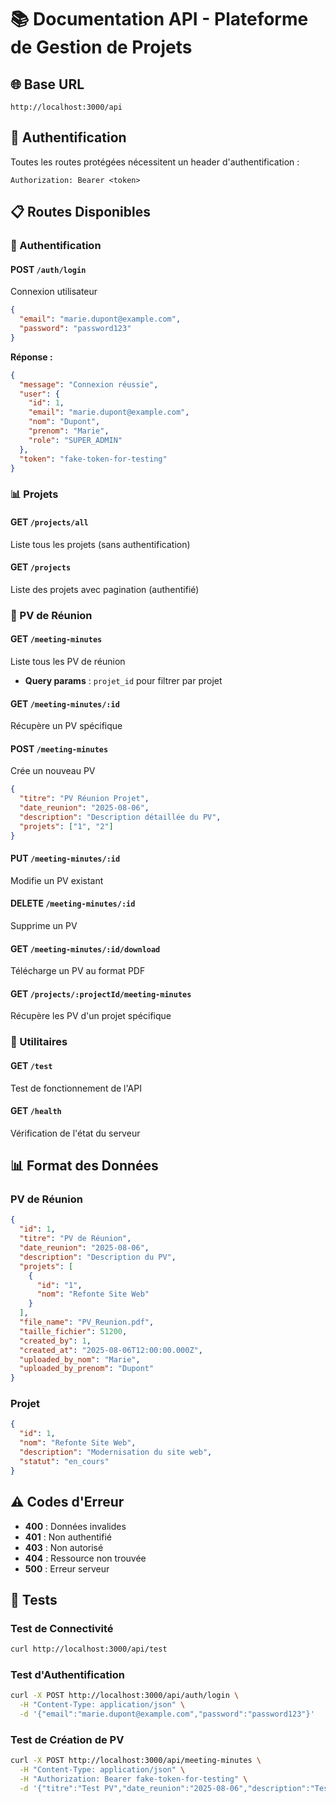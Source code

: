 # 📚 Documentation API - Plateforme de Gestion de Projets

## 🌐 Base URL
```
http://localhost:3000/api
```

## 🔐 Authentification
Toutes les routes protégées nécessitent un header d'authentification :
```
Authorization: Bearer <token>
```

## 📋 Routes Disponibles

### **🔑 Authentification**

#### POST `/auth/login`
Connexion utilisateur
```json
{
  "email": "marie.dupont@example.com",
  "password": "password123"
}
```

**Réponse :**
```json
{
  "message": "Connexion réussie",
  "user": {
    "id": 1,
    "email": "marie.dupont@example.com",
    "nom": "Dupont",
    "prenom": "Marie",
    "role": "SUPER_ADMIN"
  },
  "token": "fake-token-for-testing"
}
```

### **📊 Projets**

#### GET `/projects/all`
Liste tous les projets (sans authentification)

#### GET `/projects`
Liste des projets avec pagination (authentifié)

### **📝 PV de Réunion**

#### GET `/meeting-minutes`
Liste tous les PV de réunion
- **Query params** : `projet_id` pour filtrer par projet

#### GET `/meeting-minutes/:id`
Récupère un PV spécifique

#### POST `/meeting-minutes`
Crée un nouveau PV
```json
{
  "titre": "PV Réunion Projet",
  "date_reunion": "2025-08-06",
  "description": "Description détaillée du PV",
  "projets": ["1", "2"]
}
```

#### PUT `/meeting-minutes/:id`
Modifie un PV existant

#### DELETE `/meeting-minutes/:id`
Supprime un PV

#### GET `/meeting-minutes/:id/download`
Télécharge un PV au format PDF

#### GET `/projects/:projectId/meeting-minutes`
Récupère les PV d'un projet spécifique

### **🔧 Utilitaires**

#### GET `/test`
Test de fonctionnement de l'API

#### GET `/health`
Vérification de l'état du serveur

## 📊 Format des Données

### **PV de Réunion**
```json
{
  "id": 1,
  "titre": "PV de Réunion",
  "date_reunion": "2025-08-06",
  "description": "Description du PV",
  "projets": [
    {
      "id": "1",
      "nom": "Refonte Site Web"
    }
  ],
  "file_name": "PV_Reunion.pdf",
  "taille_fichier": 51200,
  "created_by": 1,
  "created_at": "2025-08-06T12:00:00.000Z",
  "uploaded_by_nom": "Marie",
  "uploaded_by_prenom": "Dupont"
}
```

### **Projet**
```json
{
  "id": 1,
  "nom": "Refonte Site Web",
  "description": "Modernisation du site web",
  "statut": "en_cours"
}
```

## ⚠️ Codes d'Erreur

- **400** : Données invalides
- **401** : Non authentifié
- **403** : Non autorisé
- **404** : Ressource non trouvée
- **500** : Erreur serveur

## 🧪 Tests

### Test de Connectivité
```bash
curl http://localhost:3000/api/test
```

### Test d'Authentification
```bash
curl -X POST http://localhost:3000/api/auth/login \
  -H "Content-Type: application/json" \
  -d '{"email":"marie.dupont@example.com","password":"password123"}'
```

### Test de Création de PV
```bash
curl -X POST http://localhost:3000/api/meeting-minutes \
  -H "Content-Type: application/json" \
  -H "Authorization: Bearer fake-token-for-testing" \
  -d '{"titre":"Test PV","date_reunion":"2025-08-06","description":"Test de création","projets":["1"]}'
```
